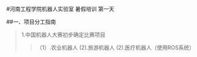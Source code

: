 #河南工程学院机器人实验室 暑假培训  第一天

##一、项目分工指南
>1.中国机器人大赛初步确定比赛项目
>>（1）.农业机器人
>>(2).旅游机器人
>>(2).医疗机器人（使用ROS系统）
